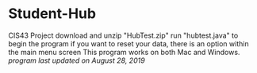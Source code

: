 # Student-Hub
CIS43 Project
download and unzip "HubTest.zip"
run "hubtest.java"  to begin the program
if you want to reset your data, there is an option within the main menu screen
This program works on both Mac and Windows.
*program last updated on August 28, 2019*

